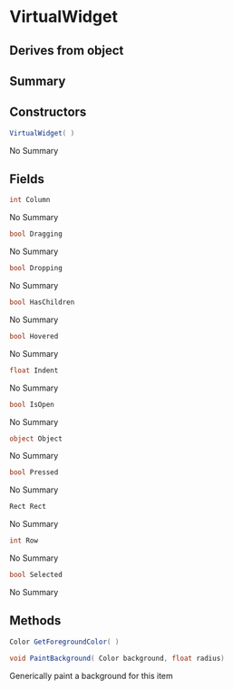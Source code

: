 # VirtualWidget

## Derives from object

## Summary


## Constructors

```c#
VirtualWidget( ) 
```
No Summary
## Fields

```c#
int Column
```
No Summary
```c#
bool Dragging
```
No Summary
```c#
bool Dropping
```
No Summary
```c#
bool HasChildren
```
No Summary
```c#
bool Hovered
```
No Summary
```c#
float Indent
```
No Summary
```c#
bool IsOpen
```
No Summary
```c#
object Object
```
No Summary
```c#
bool Pressed
```
No Summary
```c#
Rect Rect
```
No Summary
```c#
int Row
```
No Summary
```c#
bool Selected
```
No Summary
## Methods

```c#
Color GetForegroundColor( ) 
```

```c#
void PaintBackground( Color background, float radius) 
```
Generically paint a background for this item
